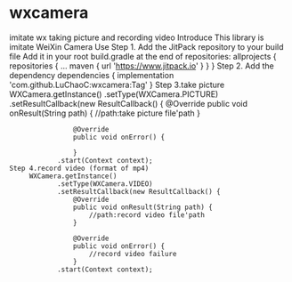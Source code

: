 # wxcamera
imitate wx taking picture and recording video
Introduce
	This library is imitate WeiXin Camera
Use
	Step 1. Add the JitPack repository to your build file
        Add it in your root build.gradle at the end of repositories:
        allprojects {
            repositories {
                ...
                maven { url 'https://www.jitpack.io' }
            }
	    }
    Step 2. Add the dependency
        dependencies {
	        implementation 'com.github.LuChaoC:wxcamera:Tag'
	    }
    Step 3.take picture
        WXCamera.getInstance()
                .setType(WXCamera.PICTURE)
                .setResultCallback(new ResultCallback() {
                    @Override
                    public void onResult(String path) {
                        //path:take picture file'path
                    }

                    @Override
                    public void onError() {

                    }
                .start(Context context);
	Step 4.record video (format of mp4)
         WXCamera.getInstance()
                .setType(WXCamera.VIDEO)
                .setResultCallback(new ResultCallback() {
                    @Override
                    public void onResult(String path) {
                        //path:record video file'path
                    }

                    @Override
                    public void onError() {
                        //record video failure
                    }
                .start(Context context);
